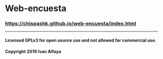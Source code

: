 # Web-encuesta
### https://chispashk.github.io/web-encuesta/index.html
--- 
#### Licensed GPLv3 for open source use and not allowed for commercial use.
#### Copyright 2019 Ivan Alfaya
